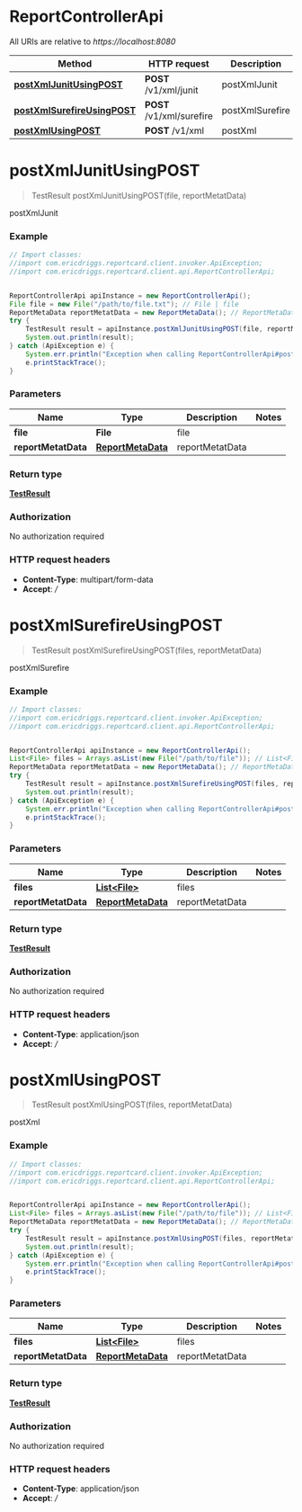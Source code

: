 # ReportControllerApi

All URIs are relative to *https://localhost:8080*

Method | HTTP request | Description
------------- | ------------- | -------------
[**postXmlJunitUsingPOST**](ReportControllerApi.md#postXmlJunitUsingPOST) | **POST** /v1/xml/junit | postXmlJunit
[**postXmlSurefireUsingPOST**](ReportControllerApi.md#postXmlSurefireUsingPOST) | **POST** /v1/xml/surefire | postXmlSurefire
[**postXmlUsingPOST**](ReportControllerApi.md#postXmlUsingPOST) | **POST** /v1/xml | postXml


<a name="postXmlJunitUsingPOST"></a>
# **postXmlJunitUsingPOST**
> TestResult postXmlJunitUsingPOST(file, reportMetatData)

postXmlJunit

### Example
```java
// Import classes:
//import com.ericdriggs.reportcard.client.invoker.ApiException;
//import com.ericdriggs.reportcard.client.api.ReportControllerApi;


ReportControllerApi apiInstance = new ReportControllerApi();
File file = new File("/path/to/file.txt"); // File | file
ReportMetaData reportMetatData = new ReportMetaData(); // ReportMetaData | reportMetatData
try {
    TestResult result = apiInstance.postXmlJunitUsingPOST(file, reportMetatData);
    System.out.println(result);
} catch (ApiException e) {
    System.err.println("Exception when calling ReportControllerApi#postXmlJunitUsingPOST");
    e.printStackTrace();
}
```

### Parameters

Name | Type | Description  | Notes
------------- | ------------- | ------------- | -------------
 **file** | **File**| file |
 **reportMetatData** | [**ReportMetaData**](ReportMetaData.md)| reportMetatData |

### Return type

[**TestResult**](TestResult.md)

### Authorization

No authorization required

### HTTP request headers

 - **Content-Type**: multipart/form-data
 - **Accept**: */*

<a name="postXmlSurefireUsingPOST"></a>
# **postXmlSurefireUsingPOST**
> TestResult postXmlSurefireUsingPOST(files, reportMetatData)

postXmlSurefire

### Example
```java
// Import classes:
//import com.ericdriggs.reportcard.client.invoker.ApiException;
//import com.ericdriggs.reportcard.client.api.ReportControllerApi;


ReportControllerApi apiInstance = new ReportControllerApi();
List<File> files = Arrays.asList(new File("/path/to/file")); // List<File> | files
ReportMetaData reportMetatData = new ReportMetaData(); // ReportMetaData | reportMetatData
try {
    TestResult result = apiInstance.postXmlSurefireUsingPOST(files, reportMetatData);
    System.out.println(result);
} catch (ApiException e) {
    System.err.println("Exception when calling ReportControllerApi#postXmlSurefireUsingPOST");
    e.printStackTrace();
}
```

### Parameters

Name | Type | Description  | Notes
------------- | ------------- | ------------- | -------------
 **files** | [**List&lt;File&gt;**](File.md)| files |
 **reportMetatData** | [**ReportMetaData**](ReportMetaData.md)| reportMetatData |

### Return type

[**TestResult**](TestResult.md)

### Authorization

No authorization required

### HTTP request headers

 - **Content-Type**: application/json
 - **Accept**: */*

<a name="postXmlUsingPOST"></a>
# **postXmlUsingPOST**
> TestResult postXmlUsingPOST(files, reportMetatData)

postXml

### Example
```java
// Import classes:
//import com.ericdriggs.reportcard.client.invoker.ApiException;
//import com.ericdriggs.reportcard.client.api.ReportControllerApi;


ReportControllerApi apiInstance = new ReportControllerApi();
List<File> files = Arrays.asList(new File("/path/to/file")); // List<File> | files
ReportMetaData reportMetatData = new ReportMetaData(); // ReportMetaData | reportMetatData
try {
    TestResult result = apiInstance.postXmlUsingPOST(files, reportMetatData);
    System.out.println(result);
} catch (ApiException e) {
    System.err.println("Exception when calling ReportControllerApi#postXmlUsingPOST");
    e.printStackTrace();
}
```

### Parameters

Name | Type | Description  | Notes
------------- | ------------- | ------------- | -------------
 **files** | [**List&lt;File&gt;**](File.md)| files |
 **reportMetatData** | [**ReportMetaData**](ReportMetaData.md)| reportMetatData |

### Return type

[**TestResult**](TestResult.md)

### Authorization

No authorization required

### HTTP request headers

 - **Content-Type**: application/json
 - **Accept**: */*

